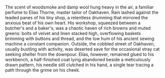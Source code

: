 The scent of woodsmoke and damp wool hung heavy in the air, a familiar perfume to Elias Thorne, master tailor of Oakhaven.  Rain lashed against the leaded panes of his tiny shop, a relentless drumming that mirrored the anxious beat of his own heart.  His workshop, squeezed between a butcher's and a baker's, was a chaotic haven of rich browns and muted greens: bolts of velvet and linen stacked high, overflowing baskets brimming with buttons and thread, and the low hum of his ancient sewing machine a constant companion.  Outside, the cobbled street of Oakhaven, usually bustling with activity, was deserted save for the occasional stray cat seeking shelter from the downpour.  Elias, however, remained glued to his workbench, a half-finished coat lying abandoned beside a meticulously drawn pattern, his needle still clutched in his hand, a single tear tracing a path through the grime on his cheek.
